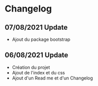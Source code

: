 # Changelog

## 07/08/2021 Update

- Ajout du package bootstrap

## 06/08/2021 Update

- Création du projet
- Ajout de l'index et du css
- Ajout d'un Read me et d'un Changelog